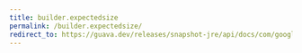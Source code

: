 ```yaml
---
title: builder.expectedsize
permalink: /builder.expectedsize/
redirect_to: https://guava.dev/releases/snapshot-jre/api/docs/com/google/common/collect/MinMaxPriorityQueue.Builder.html#expectedSize-int-
---
```

